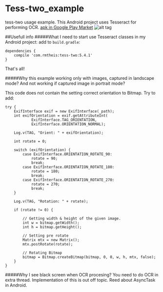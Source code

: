 # Tess-two_example
tess-two usage example. This Android project uses Tesseract for performing OCR. 
[apk in Google Play Market](https://play.google.com/store/apps/details?id=com.ashomok.tesseractsample)
![alt tag](http://s32.postimg.org/dzcyc1fet/image.png)


##Usefull info
#####What I need to start use Tesseract classes in my Android project:
add to ```build.gradle```:

```
dependencies {
    compile 'com.rmtheis:tess-two:5.4.1'
}
```

That's all!

#####Why this example working only with images, captured in landscape mode? And not working if captured image in portrait mode?

This code does not contain the setting correct orientation to Bitmap. Try to add:
```
try {
    ExifInterface exif = new ExifInterface(_path);
    int exifOrientation = exif.getAttributeInt(
            ExifInterface.TAG_ORIENTATION,
            ExifInterface.ORIENTATION_NORMAL);

    Log.v(TAG, "Orient: " + exifOrientation);

    int rotate = 0;

    switch (exifOrientation) {
        case ExifInterface.ORIENTATION_ROTATE_90:
            rotate = 90;
            break;
        case ExifInterface.ORIENTATION_ROTATE_180:
            rotate = 180;
            break;
        case ExifInterface.ORIENTATION_ROTATE_270:
            rotate = 270;
            break;
    }

    Log.v(TAG, "Rotation: " + rotate);

    if (rotate != 0) {

        // Getting width & height of the given image.
        int w = bitmap.getWidth();
        int h = bitmap.getHeight();

        // Setting pre rotate
        Matrix mtx = new Matrix();
        mtx.postRotate(rotate);

        // Rotating Bitmap
        bitmap = Bitmap.createBitmap(bitmap, 0, 0, w, h, mtx, false);
    }
}
```

#####Why I see black screen when OCR procesing?
You need to do OCR in extra thread. Implementation of this is out off topic. Reed about AsyncTask in Android.
